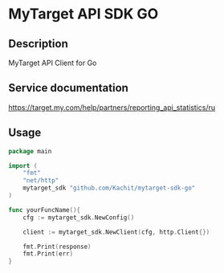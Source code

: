 # MyTarget API SDK GO

## Description
MyTarget API Client for Go

## Service documentation
https://target.my.com/help/partners/reporting_api_statistics/ru

## Usage
```go
package main

import (
    "fmt"
	"net/http"
    mytarget_sdk "github.com/Kachit/mytarget-sdk-go"
)

func yourFuncName(){ 
    cfg := mytarget_sdk.NewConfig()

    client := mytarget_sdk.NewClient(cfg, http.Client{})

    fmt.Print(response)
    fmt.Print(err)
}

```
